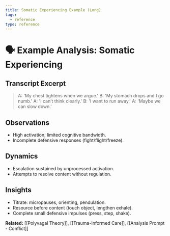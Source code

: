 ```yaml
---
title: Somatic Experiencing Example (Long)
tags:
  - reference
type: reference
---
```

# 🗣 Example Analysis: Somatic Experiencing

## Transcript Excerpt
> A: 'My chest tightens when we argue.'
> B: 'My stomach drops and I go numb.'
> A: 'I can’t think clearly.'
> B: 'I want to run away.'
> A: 'Maybe we can slow down.'

## Observations
- High activation; limited cognitive bandwidth.
- Incomplete defensive responses (fight/flight/freeze).

## Dynamics
- Escalation sustained by unprocessed activation.
- Attempts to resolve content without regulation.

## Insights
- Titrate: micropauses, orienting, pendulation.
- Resource before content (touch object, lengthen exhale).
- Complete small defensive impulses (press, step, shake).

**Related:** [[Polyvagal Theory]], [[Trauma-Informed Care]], [[Analysis Prompt - Conflict]]
